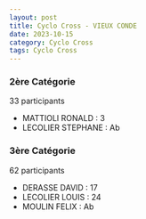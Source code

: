 ```yaml
---
layout: post
title: Cyclo Cross - VIEUX CONDE
date: 2023-10-15
category: Cyclo Cross
tags: Cyclo Cross
---
```


### 2ère Catégorie
33 participants
- MATTIOLI RONALD : 3
- LECOLIER STEPHANE : Ab

### 3ère Catégorie
62 participants
- DERASSE DAVID : 17
- LECOLIER LOUIS : 24
- MOULIN FELIX : Ab

